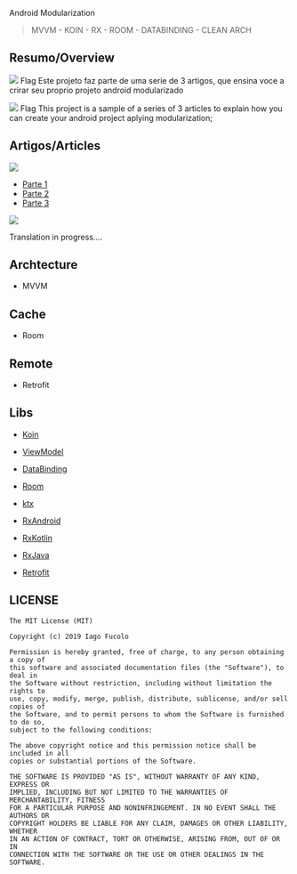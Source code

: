 Android Modularization 
>  MVVM - KOIN - RX - ROOM - DATABINDING - CLEAN ARCH

## Resumo/Overview
![](https://github.com/ifucolo/android-modularization/blob/presentation/iconfinder_flag-brazil_748057.png)
Flag Este projeto faz parte de uma serie de 3 artigos, que ensina voce a crirar seu proprio projeto android modularizado

![](https://github.com/ifucolo/android-modularization/blob/presentation/iconfinder_flag-united-kingdom_748024.png)
Flag This project is a sample of a series of 3 articles to explain how you can create your android project aplying modularization;

## Artigos/Articles
![](https://github.com/ifucolo/android-modularization/blob/presentation/iconfinder_flag-brazil_748057.png)

* [Parte 1](https://medium.com/@iagofucolo/modulariza%C3%A7%C3%A3o-android-parte-1-b69b509571c9)
* [Parte 2](https://medium.com/@iagofucolo/modulariza%C3%A7%C3%A3o-android-parte-2-aab52b903d90)
* [Parte 3](https://medium.com/@iagofucolo/modulariza%C3%A7%C3%A3o-android-parte-3-22622ae7d162)

![](https://github.com/ifucolo/android-modularization/blob/presentation/iconfinder_flag-united-kingdom_748024.png)

Translation in progress....

## Archtecture
- MVVM

## Cache
- Room

## Remote
- Retrofit


## Libs
* [Koin](https://insert-koin.io/)

* [ViewModel](https://developer.android.com/topic/libraries/architecture/viewmodel)
* [DataBinding](https://developer.android.com/topic/libraries/data-binding)
* [Room](https://developer.android.com/topic/libraries/architecture/room)
* [ktx](https://developer.android.com/kotlin/ktx)

* [RxAndroid](https://github.com/ReactiveX/RxAndroid)
* [RxKotlin](https://github.com/ReactiveX/RxKotlin)
* [RxJava](https://github.com/ReactiveX/RxJava)

* [Retrofit](https://github.com/ww-tech/roxie/wiki/1.-ViewModel)



 ## LICENSE

```
The MIT License (MIT)

Copyright (c) 2019 Iago Fucolo

Permission is hereby granted, free of charge, to any person obtaining a copy of
this software and associated documentation files (the "Software"), to deal in
the Software without restriction, including without limitation the rights to
use, copy, modify, merge, publish, distribute, sublicense, and/or sell copies of
the Software, and to permit persons to whom the Software is furnished to do so,
subject to the following conditions:

The above copyright notice and this permission notice shall be included in all
copies or substantial portions of the Software.

THE SOFTWARE IS PROVIDED "AS IS", WITHOUT WARRANTY OF ANY KIND, EXPRESS OR
IMPLIED, INCLUDING BUT NOT LIMITED TO THE WARRANTIES OF MERCHANTABILITY, FITNESS
FOR A PARTICULAR PURPOSE AND NONINFRINGEMENT. IN NO EVENT SHALL THE AUTHORS OR
COPYRIGHT HOLDERS BE LIABLE FOR ANY CLAIM, DAMAGES OR OTHER LIABILITY, WHETHER
IN AN ACTION OF CONTRACT, TORT OR OTHERWISE, ARISING FROM, OUT OF OR IN
CONNECTION WITH THE SOFTWARE OR THE USE OR OTHER DEALINGS IN THE SOFTWARE.
```
